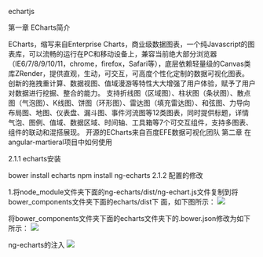 echartjs

第一章 ECharts简介

ECharts，缩写来自Enterprise Charts，商业级数据图表，一个纯Javascript的图表库，可以流畅的运行在PC和移动设备上，兼容当前绝大部分浏览器（IE6/7/8/9/10/11，chrome，firefox，Safari等），底层依赖轻量级的Canvas类库ZRender，提供直观，生动，可交互，可高度个性化定制的数据可视化图表。创新的拖拽重计算、数据视图、值域漫游等特性大大增强了用户体验，赋予了用户对数据进行挖掘、整合的能力。
支持折线图（区域图）、柱状图（条状图）、散点图（气泡图）、K线图、饼图（环形图）、雷达图（填充雷达图）、和弦图、力导向布局图、地图、仪表盘、漏斗图、事件河流图等12类图表，同时提供标题，详情气泡、图例、值域、数据区域、时间轴、工具箱等7个可交互组件，支持多图表、组件的联动和混搭展现。
开源的ECharts来自百度EFE数据可视化团队
第二章 在angular-martieral项目中如何使用

2.1.1 echarts安装

bower install echarts
npm install ng-echarts
2.1.2 配置的修改

1.将node_module文件夹下面的ng-echarts/dist/ng-echart.js文件复制到将bower_components文件夹下面的echarts/dist下 面，如下图所示：
![](/assets/echarts1.png)

将bower_components文件夹下面的echarts文件夹下的.bower.json修改为如下所示：
![](/assets/echarts2.png)


ng-echarts的注入
![](/assets/echarts3.png)
